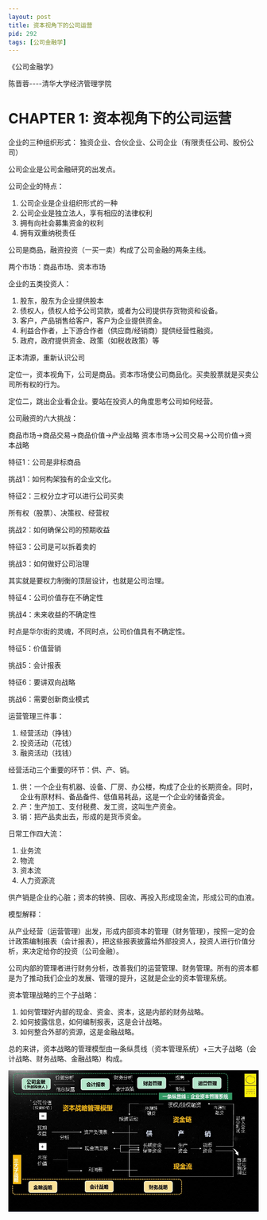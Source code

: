 ```yaml
---
layout: post
title: 资本视角下的公司运营
pid: 292
tags: [公司金融学]
---
```


《公司金融学》

陈晋蓉----清华大学经济管理学院

# CHAPTER 1: 资本视角下的公司运营

企业的三种组织形式： 独资企业、合伙企业、公司企业（有限责任公司、股份公司）

公司企业是公司金融研究的出发点。

公司企业的特点：

1. 公司企业是企业组织形式的一种
2. 公司企业是独立法人，享有相应的法律权利
3. 拥有向社会募集资金的权利
4. 拥有双重纳税责任

公司是商品，融资投资（一买一卖）构成了公司金融的两条主线。

两个市场：商品市场、资本市场

企业的五类投资人：

1. 股东，股东为企业提供股本
2. 债权人，债权人给予公司贷款，或者为公司提供存货物资和设备。
3. 客户，产品销售给客户，客户为企业提供资金。
4. 利益合作者，上下游合作者（供应商/经销商）提供经营性融资。
5. 政府，政府提供资金、政策（如税收政策）等

正本清源，重新认识公司

定位一，资本视角下，公司是商品。资本市场使公司商品化。买卖股票就是买卖公司所有权的行为。

定位二，跳出企业看企业。要站在投资人的角度思考公司如何经营。

公司融资的六大挑战：

商品市场->商品交易->商品价值->产业战略
资本市场->公司交易->公司价值->资本战略

特征1：公司是非标商品

挑战1：如何构架独有的企业文化。

特征2：三权分立才可以进行公司买卖

所有权（股票）、决策权、经营权

挑战2：如何确保公司的预期收益

特征3：公司是可以拆着卖的

挑战3：如何做好公司治理

其实就是要权力制衡的顶层设计，也就是公司治理。

特征4：公司价值存在不确定性

挑战4：未来收益的不确定性

时点是华尔街的灵魂，不同时点，公司价值具有不确定性。

特征5：价值营销

挑战5：会计报表

特征6：要讲双向战略

挑战6：需要创新商业模式

运营管理三件事：

1. 经营活动（挣钱）
2. 投资活动（花钱）
3. 融资活动（找钱）

经营活动三个重要的环节：供、产、销。

1. 供：一个企业有机器、设备、厂房、办公楼，构成了企业的长期资金。同时，企业有原材料、备品备件、低值易耗品，这是一个企业的储备资金。
2. 产：生产加工、支付税费、发工资，这叫生产资金。
3. 销：把产品卖出去，形成的是货币资金。

日常工作四大流：

1. 业务流
2. 物流
3. 资本流
4. 人力资源流

供产销是企业的心脏；资本的转换、回收、再投入形成现金流，形成公司的血液。

模型解释：

从产业经营（运营管理）出发，形成内部资本的管理（财务管理），按照一定的会计政策编制报表（会计报表），把这些报表披露给外部投资人，投资人进行价值分析，来决定给你的投资（公司金融）。

公司内部的管理者进行财务分析，改善我们的运营管理、财务管理。所有的资本都是为了推动我们企业的发展、管理的提升，这就是企业的资本管理系统。

资本管理战略的三个子战略：

1. 如何管理好内部的现金、资金、资本，这是内部的财务战略。
2. 如何披露信息，如何编制报表，这是会计战略。
3. 如何整合外部的资源，这是金融战略。

总的来讲，资本战略的管理模型由一条纵贯线（资本管理系统）+三大子战略（会计战略、财务战略、金融战略）构成。

![](/uploads/2018/10/24-01.jpg)